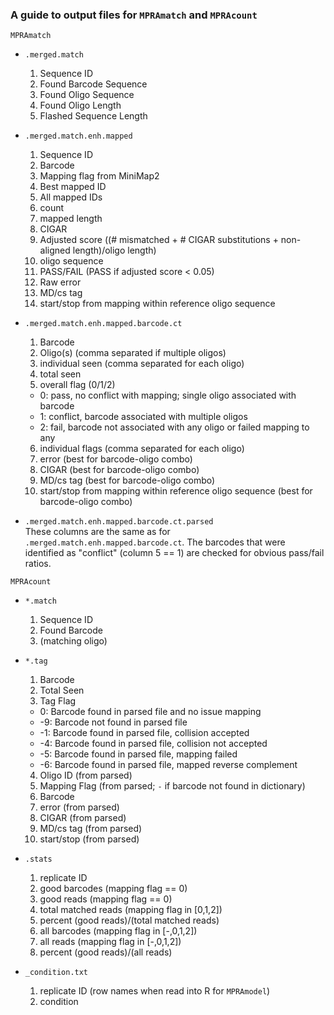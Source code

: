 ### A guide to output files for `MPRAmatch` and `MPRAcount`

`MPRAmatch`

  - `.merged.match`
    1. Sequence ID
    2. Found Barcode Sequence
    3. Found Oligo Sequence
    4. Found Oligo Length
    5. Flashed Sequence Length


  - `.merged.match.enh.mapped`
    1. Sequence ID
    2. Barcode
    3. Mapping flag from MiniMap2
    4. Best mapped ID
    5. All mapped IDs
    6. count
    7. mapped length
    8. CIGAR
    9. Adjusted score ((# mismatched + # CIGAR substitutions + non-aligned length)/oligo length)
    10. oligo sequence
    11. PASS/FAIL (PASS if adjusted score < 0.05)
    12. Raw error
    13. MD/cs tag
    14. start/stop from mapping within reference oligo sequence


  - `.merged.match.enh.mapped.barcode.ct`
    1. Barcode
    2. Oligo(s) (comma separated if multiple oligos)
    3. individual seen (comma separated for each oligo)
    4. total seen
    5. overall flag (0/1/2)
      - 0: pass, no conflict with mapping; single oligo associated with barcode
      - 1: conflict, barcode associated with multiple oligos
      - 2: fail, barcode not associated with any oligo or failed mapping to any
    6. individual flags (comma separated for each oligo)
    7. error (best for barcode-oligo combo)
    8. CIGAR (best for barcode-oligo combo)
    9. MD/cs tag (best for barcode-oligo combo)
    10. start/stop from mapping within reference oligo sequence (best for barcode-oligo combo)


  - `.merged.match.enh.mapped.barcode.ct.parsed` <br>
  These columns are the same as for `.merged.match.enh.mapped.barcode.ct`. The barcodes that were identified as "conflict" (column 5 == 1) are checked for obvious pass/fail ratios.


`MPRAcount`

  - `*.match`
    1. Sequence ID
    2. Found Barcode
    3. (matching oligo)


  - `*.tag`
    1. Barcode
    2. Total Seen
    3. Tag Flag
      -  0: Barcode found in parsed file and no issue mapping
      - -9: Barcode not found in parsed file
      - -1: Barcode found in parsed file, collision accepted
      - -4: Barcode found in parsed file, collision not accepted
      - -5: Barcode found in parsed file, mapping failed
      - -6: Barcode found in parsed file, mapped reverse complement
    4. Oligo ID (from parsed)
    5. Mapping Flag (from parsed; `-` if barcode not found in dictionary)
    6. Barcode
    7. error (from parsed)
    8. CIGAR (from parsed)
    9. MD/cs tag (from parsed)
    10. start/stop (from parsed)


  - `.stats`
    1. replicate ID
    2. good barcodes (mapping flag == 0)
    3. good reads (mapping flag == 0)
    4. total matched reads (mapping flag in [0,1,2])
    5. percent (good reads)/(total matched reads)
    6. all barcodes (mapping flag in [-,0,1,2])
    7. all reads (mapping flag in [-,0,1,2])
    8. percent (good reads)/(all reads)


  - `_condition.txt`
    1. replicate ID (row names when read into R for `MPRAmodel`)
    2. condition
